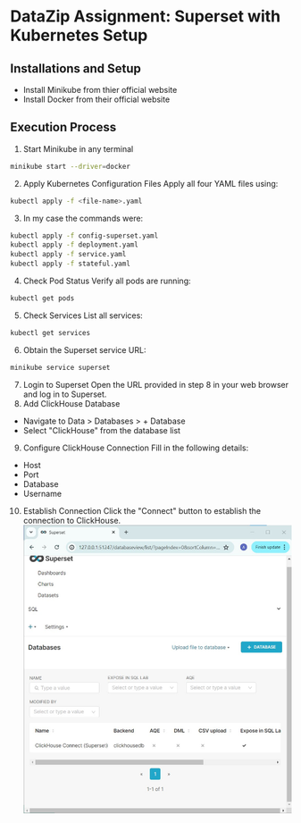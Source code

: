 
# DataZip Assignment: Superset with Kubernetes Setup

## Installations and Setup
* Install Minikube from thier official website
* Install Docker from their official website

## Execution Process
1. Start Minikube in any terminal
```bash 
minikube start --driver=docker
```
2. Apply Kubernetes Configuration Files Apply all four YAML files using:
```bash
kubectl apply -f <file-name>.yaml
```
3. In my case the commands were:
```bash
kubectl apply -f config-superset.yaml
kubectl apply -f deployment.yaml
kubectl apply -f service.yaml
kubectl apply -f stateful.yaml
```
4. Check Pod Status Verify all pods are running:
```bash
kubectl get pods
```
5. Check Services List all services:
```bash
kubectl get services
```
6. Obtain the Superset service URL:
```bash
minikube service superset
```
7. Login to Superset Open the URL provided in step 8 in your web browser and log in to Superset.
8. Add ClickHouse Database
* Navigate to Data > Databases > + Database
* Select "ClickHouse" from the database list
9. Configure ClickHouse Connection Fill in the following details:
* Host
* Port
* Database
* Username
10. Establish Connection Click the "Connect" button to establish the connection to ClickHouse.
![alt text](<ClickHouse Connect(Superset).jpg>)